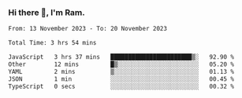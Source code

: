 ### Hi there 👋, I'm Ram.

<!--START_SECTION:waka-->

```txt
From: 13 November 2023 - To: 20 November 2023

Total Time: 3 hrs 54 mins

JavaScript   3 hrs 37 mins   ███████████████████████▒░   92.90 %
Other        12 mins         █▒░░░░░░░░░░░░░░░░░░░░░░░   05.20 %
YAML         2 mins          ▒░░░░░░░░░░░░░░░░░░░░░░░░   01.13 %
JSON         1 min           ░░░░░░░░░░░░░░░░░░░░░░░░░   00.45 %
TypeScript   0 secs          ░░░░░░░░░░░░░░░░░░░░░░░░░   00.32 %
```

<!--END_SECTION:waka-->
